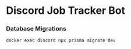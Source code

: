 # Discord Job Tracker Bot

### Database Migrations

```bash
docker exec discord npx prisma migrate dev
```
